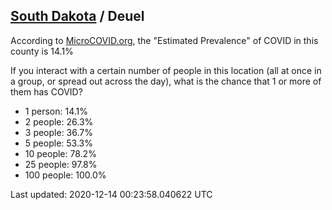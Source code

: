 
## [South Dakota](/united-states/south-dakota) / Deuel

According to [MicroCOVID.org](http://microcovid.org),
the "Estimated Prevalence" of COVID in this county is 14.1%

If you interact with a certain number of people in this location
(all at once in a group, or spread out across the day), what is the chance that
1 or more of them has COVID?

- 1 person: 14.1%
- 2 people: 26.3%
- 3 people: 36.7%
- 5 people: 53.3%
- 10 people: 78.2%
- 25 people: 97.8%
- 100 people: 100.0%

Last updated: 2020-12-14 00:23:58.040622 UTC
